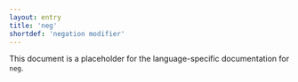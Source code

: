 ```yaml
---
layout: entry
title: 'neg'
shortdef: 'negation modifier'
---
```


This document is a placeholder for the language-specific documentation
for `neg`.
